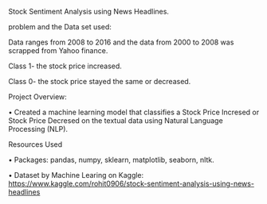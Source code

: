 Stock Sentiment Analysis using News Headlines.

problem and the Data set used:

Data ranges from 2008 to 2016 and the data from 2000 to 2008 was scrapped from Yahoo finance.

Class 1- the stock price increased.

Class 0- the stock price stayed the same or decreased.

Project Overview:

• Created a machine learning model that classifies a Stock Price Incresed or Stock Price Decresed on the textual data using Natural Language Processing (NLP).

Resources Used

• Packages: pandas, numpy, sklearn, matplotlib, seaborn, nltk.

• Dataset by Machine Learing on Kaggle: https://www.kaggle.com/rohit0906/stock-sentiment-analysis-using-news-headlines


